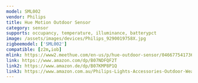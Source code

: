 ```yaml
---
model: SML002
vendor: Philips
title: Hue Motion Outdoor Sensor
category: sensor
supports: occupancy, temperature, illuminance, batterypct
image: /assets/images/devices/Philips_9290019758X.jpg
zigbeemodel: ['SML002']
compatible: [z2m,iob]
mlink: https://www2.meethue.com/en-us/p/hue-outdoor-sensor/046677541736
link: https://www.amazon.com/dp/B07NDFQF2T
link2: https://www.amazon.de/dp/B07KMP8P1Q
link3: https://www.amazon.com.au/Philips-Lights-Accessories-Outdoor-Weatherproof/dp/B07YNHZBP7
---
```

